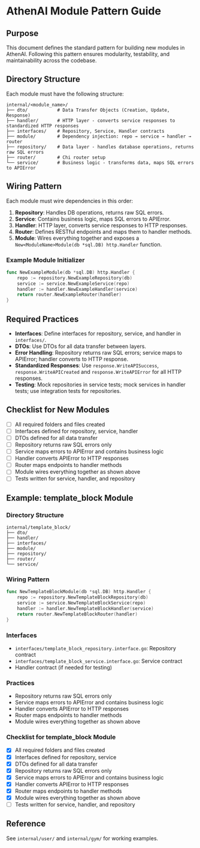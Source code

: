 # AthenAI Module Pattern Guide

## Purpose

This document defines the standard pattern for building new modules in AthenAI. Following this pattern ensures modularity, testability, and maintainability across the codebase.

## Directory Structure

Each module must have the following structure:

```
internal/<module_name>/
├── dto/           # Data Transfer Objects (Creation, Update, Response)
├── handler/       # HTTP layer - converts service responses to standardized HTTP responses
├── interfaces/    # Repository, Service, Handler contracts
├── module/        # Dependency injection: repo → service → handler → router
├── repository/    # Data layer - handles database operations, returns raw SQL errors
├── router/        # Chi router setup
└── service/       # Business logic - transforms data, maps SQL errors to APIError
```

## Wiring Pattern

Each module must wire dependencies in this order:

1. **Repository**: Handles DB operations, returns raw SQL errors.
2. **Service**: Contains business logic, maps SQL errors to APIError.
3. **Handler**: HTTP layer, converts service responses to HTTP responses.
4. **Router**: Defines RESTful endpoints and maps them to handler methods.
5. **Module**: Wires everything together and exposes a `New<ModuleName>Module(db *sql.DB) http.Handler` function.

### Example Module Initializer

```go
func NewExampleModule(db *sql.DB) http.Handler {
	repo := repository.NewExampleRepository(db)
	service := service.NewExampleService(repo)
	handler := handler.NewExampleHandler(service)
	return router.NewExampleRouter(handler)
}
```

## Required Practices

- **Interfaces**: Define interfaces for repository, service, and handler in `interfaces/`.
- **DTOs**: Use DTOs for all data transfer between layers.
- **Error Handling**: Repository returns raw SQL errors; service maps to APIError; handler converts to HTTP response.
- **Standardized Responses**: Use `response.WriteAPISuccess`, `response.WriteAPICreated` and `response.WriteAPIError` for all HTTP responses.
- **Testing**: Mock repositories in service tests; mock services in handler tests; use integration tests for repositories.

## Checklist for New Modules

- [ ] All required folders and files created
- [ ] Interfaces defined for repository, service, handler
- [ ] DTOs defined for all data transfer
- [ ] Repository returns raw SQL errors only
- [ ] Service maps errors to APIError and contains business logic
- [ ] Handler converts APIError to HTTP responses
- [ ] Router maps endpoints to handler methods
- [ ] Module wires everything together as shown above
- [ ] Tests written for service, handler, and repository

## Example: template_block Module

### Directory Structure

```
internal/template_block/
├── dto/
├── handler/
├── interfaces/
├── module/
├── repository/
├── router/
└── service/
```

### Wiring Pattern

```go
func NewTemplateBlockModule(db *sql.DB) http.Handler {
	repo := repository.NewTemplateBlockRepository(db)
	service := service.NewTemplateBlockService(repo)
	handler := handler.NewTemplateBlockHandler(service)
	return router.NewTemplateBlockRouter(handler)
}
```

### Interfaces

- `interfaces/template_block_repository.interface.go`: Repository contract
- `interfaces/template_block_service.interface.go`: Service contract
- Handler contract (if needed for testing)

### Practices

- Repository returns raw SQL errors only
- Service maps errors to APIError and contains business logic
- Handler converts APIError to HTTP responses
- Router maps endpoints to handler methods
- Module wires everything together as shown above

### Checklist for template_block Module

- [x] All required folders and files created
- [x] Interfaces defined for repository, service
- [x] DTOs defined for all data transfer
- [x] Repository returns raw SQL errors only
- [x] Service maps errors to APIError and contains business logic
- [x] Handler converts APIError to HTTP responses
- [x] Router maps endpoints to handler methods
- [x] Module wires everything together as shown above
- [ ] Tests written for service, handler, and repository

## Reference

See `internal/user/` and `internal/gym/` for working examples.
